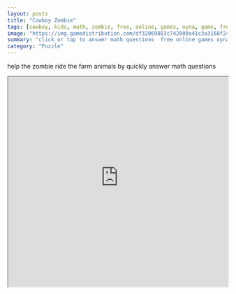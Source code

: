 ```yaml
---
layout: posts
title: "Cowboy Zombie"
tags: [cowboy, kids, math, zombie, free, online, games, oyna, game, free, games, play, play, games]
image: "https://img.gamedistribution.com/df32069883c742009a41c3a3168f241c.jpg"
summary: "click or tap to answer math questions  free online games oyna game free games play play games"
category: "Puzzle"
---
```


help the zombie ride the farm animals by quickly answer math questions

<iframe width="100%" height="480px;" src="https://html5.gamedistribution.com/df32069883c742009a41c3a3168f241c/"></iframe>